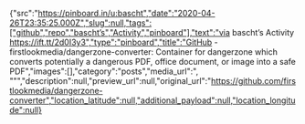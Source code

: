 {"src":"https://pinboard.in/u:bascht","date":"2020-04-26T23:35:25.000Z","slug":null,"tags":["github","repo","bascht’s","Activity","pinboard"],"text":"via bascht’s Activity https://ift.tt/2d0I3y3","type":"pinboard","title":"GitHub - firstlookmedia/dangerzone-converter: Container for dangerzone which converts potentially a dangerous PDF, office document, or image into a safe PDF","images":[],"category":"posts","media_url":", \"\"","description":null,"preview_url":null,"original_url":"https://github.com/firstlookmedia/dangerzone-converter","location_latitude":null,"additional_payload":null,"location_longitude":null}